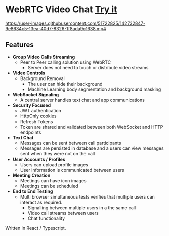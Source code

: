 # WebRTC Video Chat [Try it](https://ar-webrtc.herokuapp.com/)



https://user-images.githubusercontent.com/51722825/142732847-9e8634c5-13ea-40d7-8326-1f8ada9c1638.mp4



## Features 
- **Group Video Calls Streaming**
  - Peer to Peer calling solution using WebRTC
    - Server does not need to touch or distribute video streams
- **Video Controls**
  - Background Removal
    - The user can hide their background 
    - Machine Learning body segmentation and background masking
- **WebSocket Signaling**
  - A central server handles text chat and app communications 
- **Security Focused**
  - JWT authentication
  - HttpOnly cookies
  - Refresh Tokens
  - Token are shared and validated between both WebSocket and HTTP endpoints 
- **Text Chat**
  - Messages can be sent between call participants
  - Messages are persisted in database and a users can view messages sent when they were not on the call
- **User Accounts / Profiles**
  - Users can upload profile images
  - User information is communicated between users
- **Meeting Creation**
  - Meetings can have icon images
  - Meetings can be scheduled 
- **End to End Testing**
  - Multi browser simultaneous tests verifies that multiple users can interact as required. 
    - Signalling between multiple users in a the same call
    - Video call streams between users
    - Chat functionality


Written in React / Typescript.



 
